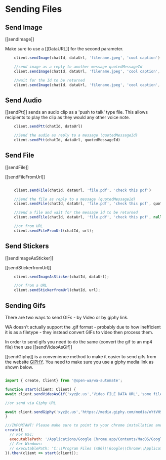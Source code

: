 # Sending Files

## Send Image

[[sendImage]]

Make sure to use a [[DataURL]] for the second parameter.

```javascript
    client.sendImage(chatId, dataUrl, 'filename.jpeg', 'cool caption')

    //send image as a reply to another message quotedMessageId
    client.sendImage(chatId, dataUrl, 'filename.jpeg', 'cool caption', quotedMessageId)

    //wait for the Id to be returned
    client.sendImage(chatId, dataUrl, 'filename.jpeg', 'cool caption', null, true)

```

## Send Audio

[[sendPtt]] sends an audio clip as a 'push to talk' type file. This allows recipients to play the clip as they would any other voice note.

```javascript
    client.sendPtt(chatId, dataUrl)

    //Send the audio as reply to a message (quotedMessageId)
    client.sendPtt(chatId, dataUrl, quotedMessageId)
```

## Send File

[[sendFile]]

[[sendFileFromUrl]]

```javascript

    client.sendFile(chatId, dataUrl, 'file.pdf', 'check this pdf')

    //Send the file as reply to a message (quotedMessageId)
    client.sendFile(chatId, dataUrl, 'file.pdf', 'check this pdf', quotedMessageId)

    //Send a file and wait for the message id to be returned
    client.sendFile(chatId, dataUrl, 'file.pdf', 'check this pdf', null, true)

    //or from URL
    client.sendFileFromUrl(chatId, url);
```

## Send Stickers

[[sendImageAsSticker]]

[[sendStickerfromUrl]]

```javascript
    client.sendImageAsSticker(chatId, dataUrl);

    //or from a URL
    client.sendStickerfromUrl(chatId, url);
```

## Sending Gifs

There are two ways to send GIFs - by Video or by giphy link.
  
  WA doesn't actually support the .gif format - probably due to how inefficient it is as a filetype - they instead convert GIFs to video then process them.

  In order to send gifs you need to do the same (convert the gif to an mp4 file) then use [[sendVideoAsGif]]

  [[sendGiphy]] is a convenience method to make it easier to send gifs from the website [GIPHY](https://giphy.com). You need to make sure you use a giphy media link as shown below.

```javascript

import { create, Client} from '@open-wa/wa-automate';

function start(client: Client) {
await client.sendVideoAsGif('xyz@c.us','Video FILE DATA URL','some file.mp4', `Hello this is the caption`);

//or send via Giphy URL

await client.sendGiphy('xyz@c.us','https://media.giphy.com/media/oYtVHSxngR3lC/giphy.gif', `Hello this is the caption`);
}

///IMPORTANT! Please make sure to point to your chrome installation and make sure your host has ffmpeg support
create({
  // For Mac:
  executablePath: '/Applications/Google Chrome.app/Contents/MacOS/Google Chrome',
  // For Windows:
  // executablePath: 'C:\\Program Files (x86)\\Google\\Chrome\\Application\\chrome.exe',
}).then(client => start(client));

```
